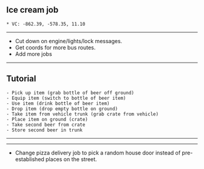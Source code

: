 ## Ice cream job
    * VC: -862.39, -578.35, 11.10
------------------------------------------------------
* Cut down on engine/lights/lock messages.
* Get coords for more bus routes.
* Add more jobs
------------------------------------------------------
## Tutorial
    - Pick up item (grab bottle of beer off ground)
    - Equip item (switch to bottle of beer item)
    - Use item (drink bottle of beer item)
    - Drop item (drop empty bottle on ground)
    - Take item from vehicle trunk (grab crate from vehicle)
    - Place item on ground (crate)
    - Take second beer from crate
    - Store second beer in trunk

------------------------------------------------------

------------------------------------------------------
* Change pizza delivery job to pick a random house door instead of pre-established places on the street.